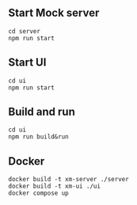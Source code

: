 ## Start Mock server

    cd server
    npm run start

## Start UI

    cd ui
    npm run start

## Build and run

    cd ui
    npm run build&run

## Docker

    docker build -t xm-server ./server
    docker build -t xm-ui ./ui
    docker compose up
